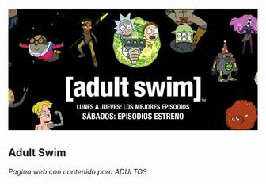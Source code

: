 ![IMAGEN PAGINA WEB](https://github.com/LOBOSJOCELYN/miprimer.repositorio/blob/main/Warner-Channel.jpg)
## Adult Swim
_Pagina web con contenido para_  *ADULTOS*
